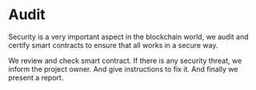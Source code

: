 # Audit
Security is a very important aspect in the blockchain world, we audit and certify smart contracts to ensure that all works in a secure way.

We review and check smart contract. If there is any security threat, we inform the project owner. And give instructions to fix it. And finally we present a report.

